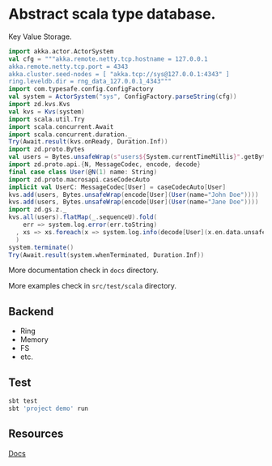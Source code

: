 # Abstract scala type database.

Key Value Storage.

```scala
import akka.actor.ActorSystem
val cfg = """akka.remote.netty.tcp.hostname = 127.0.0.1
akka.remote.netty.tcp.port = 4343
akka.cluster.seed-nodes = [ "akka.tcp://sys@127.0.0.1:4343" ]
ring.leveldb.dir = rng_data_127.0.0.1_4343"""
import com.typesafe.config.ConfigFactory
val system = ActorSystem("sys", ConfigFactory.parseString(cfg))
import zd.kvs.Kvs
val kvs = Kvs(system)
import scala.util.Try
import scala.concurrent.Await
import scala.concurrent.duration._
Try(Await.result(kvs.onReady, Duration.Inf))
import zd.proto.Bytes
val users = Bytes.unsafeWrap(s"users${System.currentTimeMillis}".getBytes)
import zd.proto.api.{N, MessageCodec, encode, decode}
final case class User(@N(1) name: String)
import zd.proto.macrosapi.caseCodecAuto
implicit val UserC: MessageCodec[User] = caseCodecAuto[User]
kvs.add(users, Bytes.unsafeWrap(encode[User](User(name="John Doe"))))
kvs.add(users, Bytes.unsafeWrap(encode[User](User(name="Jane Doe"))))
import zd.gs.z._
kvs.all(users).flatMap(_.sequenceU).fold(
    err => system.log.error(err.toString)
  , xs => xs.foreach(x => system.log.info(decode[User](x.en.data.unsafeArray).name))
  )
system.terminate()
Try(Await.result(system.whenTerminated, Duration.Inf))
```

More documentation check in `docs` directory.

More examples check in `src/test/scala` directory.

## Backend

 * Ring
 * Memory
 * FS
 * etc.

## Test

```bash
sbt test
sbt 'project demo' run
```

## Resources

[Docs](https://github.com/zero-deps/kvs/wiki/Docs)
